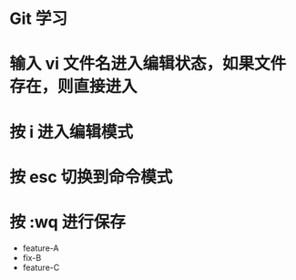 # Git 学习
# 输入 vi 文件名进入编辑状态，如果文件存在，则直接进入
# 按 i 进入编辑模式
# 按 esc 切换到命令模式
# 按 :wq 进行保存


  - feature-A
  - fix-B
  - feature-C
